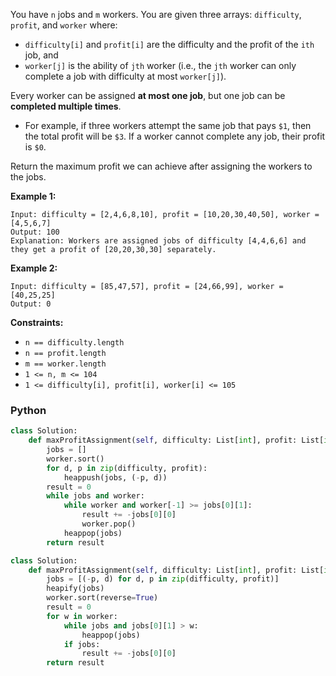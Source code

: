 You have  `n`  jobs and  `m`  workers. You are given three arrays:  `difficulty`,  `profit`, and  `worker`  where:

-   `difficulty[i]`  and  `profit[i]`  are the difficulty and the profit of the  `ith`  job, and
-   `worker[j]`  is the ability of  `jth`  worker (i.e., the  `jth`  worker can only complete a job with difficulty at most  `worker[j]`).

Every worker can be assigned  **at most one job**, but one job can be  **completed multiple times**.

-   For example, if three workers attempt the same job that pays  `$1`, then the total profit will be  `$3`. If a worker cannot complete any job, their profit is  `$0`.

Return the maximum profit we can achieve after assigning the workers to the jobs.

**Example 1:**
```
Input: difficulty = [2,4,6,8,10], profit = [10,20,30,40,50], worker = [4,5,6,7]
Output: 100
Explanation: Workers are assigned jobs of difficulty [4,4,6,6] and they get a profit of [20,20,30,30] separately.
```

**Example 2:**
```
Input: difficulty = [85,47,57], profit = [24,66,99], worker = [40,25,25]
Output: 0
```

**Constraints:**

-   `n == difficulty.length`
-   `n == profit.length`
-   `m == worker.length`
-   `1 <= n, m <= 104`
-   `1 <= difficulty[i], profit[i], worker[i] <= 105`


### Python
```py
class Solution:
    def maxProfitAssignment(self, difficulty: List[int], profit: List[int], worker: List[int]) -> int:
        jobs = []
        worker.sort()
        for d, p in zip(difficulty, profit):
            heappush(jobs, (-p, d))
        result = 0
        while jobs and worker:
            while worker and worker[-1] >= jobs[0][1]:
                result += -jobs[0][0]
                worker.pop()
            heappop(jobs)
        return result
```

```py
class Solution:
    def maxProfitAssignment(self, difficulty: List[int], profit: List[int], worker: List[int]) -> int:
        jobs = [(-p, d) for d, p in zip(difficulty, profit)]
        heapify(jobs)
        worker.sort(reverse=True)
        result = 0
        for w in worker:
            while jobs and jobs[0][1] > w:
                heappop(jobs)
            if jobs:
                result += -jobs[0][0]
        return result
```